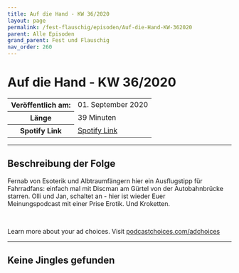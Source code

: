 ```yaml
---
title: Auf die Hand - KW 36/2020
layout: page
permalink: /fest-flauschig/episoden/Auf-die-Hand-KW-362020
parent: Alle Episoden
grand_parent: Fest und Flauschig
nav_order: 260
---
```


# Auf die Hand - KW 36/2020
<table class="resp-table dcf-table dcf-table-responsive dcf-table-bordered dcf-table-striped dcf-w-100%">
                    <tbody>
                        <tr>
                            <th scope="row">Veröffentlich am:</th>
                            <td data-label="Veröffentlich am:">01. September 2020</td>
                        </tr>
                        <tr>
                            <th scope="row">Länge </th>
                            <td data-label="Länge ">39 Minuten</td>
                        </tr><tr>
                                <th scope="row">Spotify Link</th>
                                <td data-label="Spotify Link"><a href="https://open.spotify.com/episode/5Ieq3sz1UCED0wn1dEPzMy">Spotify Link</a></td>
                            </tr></tbody>
                </table>

***

## Beschreibung der Folge

<div>
Fernab von Esoterik und Albtraumfängern hier ein Ausflugstipp für <br> Fahrradfans: einfach mal mit Discman am Gürtel von der Autobahnbrücke <br> starren. Olli und Jan, schaltet an - hier ist wieder Euer <br> Meinungspodcast mit einer Prise Erotik. Und Kroketten. <br> <p><br></p><p> </p><p>Learn more about your ad choices. Visit <a href="https://podcastchoices.com/adchoices">podcastchoices.com/adchoices</a></p>  
</div>

***

## Keine Jingles gefunden